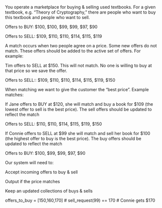 You operate a marketplace for buying & selling used textbooks. For a given textbook, e.g. “Theory of Cryptography,” there are people who want to buy this textbook and people who want to sell.

Offers to BUY: $100, $100, $99, $99, $97, $90

Offers to SELL: $109, $110, $110, $114, $115, $119



A match occurs when two people agree on a price. Some new offers do not match. These offers should be added to the active set of offers. For example:

Tim offers to SELL at $150. This will not match. No one is willing to buy at that price so we save the offer.

Offers to SELL:: $109, $110, $110, $114, $115, $119, $150



When matching we want to give the customer the “best price”. Example matches:



If Jane offers to BUY at $120, she will match and buy a book for $109 (the lowest offer to sell is the best price). The sell offers should be updated to reflect the match

Offers to SELL: $110, $110, $114, $115, $119, $150



If Connie offers to SELL at $99 she will match and sell her book for $100 (the highest offer to buy is the best price). The buy offers should be updated to reflect the match

Offers to BUY: $100, $99, $99, $97, $90



Our system will need to:

Accept incoming offers to buy & sell

Output if the price matches

Keep an updated collections of buys & sells



offers_to_buy = [150,160,170] #
sell_request(99) == 170       # Connie gets $170

